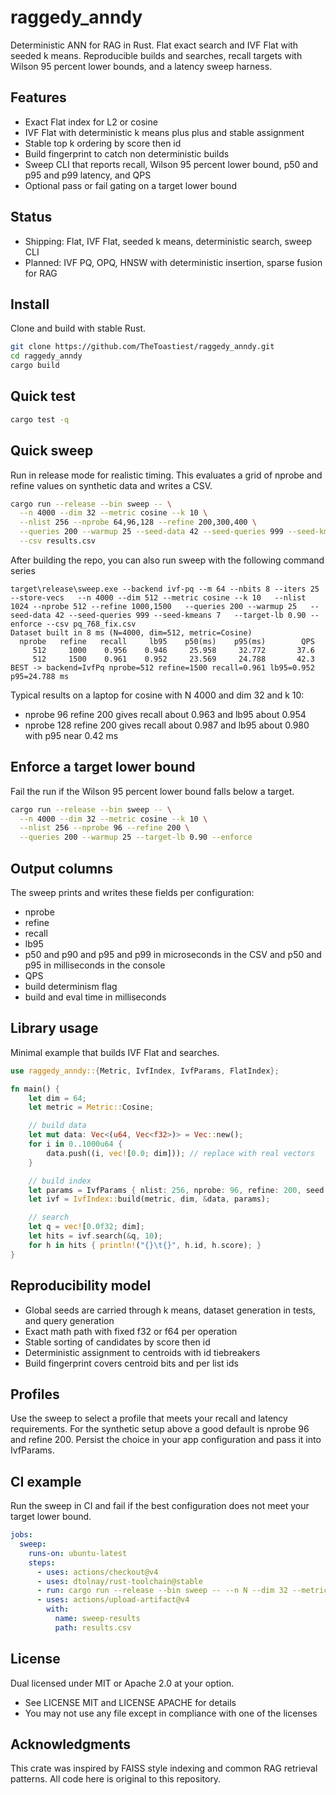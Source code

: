 # raggedy\_anndy

Deterministic ANN for RAG in Rust. Flat exact search and IVF Flat with seeded k means. Reproducible builds and searches, recall targets with Wilson 95 percent lower bounds, and a latency sweep harness.

## Features

* Exact Flat index for L2 or cosine
* IVF Flat with deterministic k means plus plus and stable assignment
* Stable top k ordering by score then id
* Build fingerprint to catch non deterministic builds
* Sweep CLI that reports recall, Wilson 95 percent lower bound, p50 and p95 and p99 latency, and QPS
* Optional pass or fail gating on a target lower bound

## Status

* Shipping: Flat, IVF Flat, seeded k means, deterministic search, sweep CLI
* Planned: IVF PQ, OPQ, HNSW with deterministic insertion, sparse fusion for RAG

## Install

Clone and build with stable Rust.

```bash
git clone https://github.com/TheToastiest/raggedy_anndy.git
cd raggedy_anndy
cargo build
```

## Quick test

```bash
cargo test -q
```

## Quick sweep

Run in release mode for realistic timing. This evaluates a grid of nprobe and refine values on synthetic data and writes a CSV.

```bash
cargo run --release --bin sweep -- \
  --n 4000 --dim 32 --metric cosine --k 10 \
  --nlist 256 --nprobe 64,96,128 --refine 200,300,400 \
  --queries 200 --warmup 25 --seed-data 42 --seed-queries 999 --seed-kmeans 7 \
  --csv results.csv
```

After building the repo, you can also run sweep with the following command series
```
target\release\sweep.exe --backend ivf-pq --m 64 --nbits 8 --iters 25 --store-vecs   --n 4000 --dim 512 --metric cosine --k 10   --nlist 1024 --nprobe 512 --refine 1000,1500   --queries 200 --warmup 25   --seed-data 42 --seed-queries 999 --seed-kmeans 7   --target-lb 0.90 --enforce --csv pq_768_fix.csv      
Dataset built in 8 ms (N=4000, dim=512, metric=Cosine)
  nprobe   refine   recall     lb95    p50(ms)    p95(ms)        QPS
     512     1000    0.956    0.946     25.958     32.772       37.6
     512     1500    0.961    0.952     23.569     24.788       42.3
BEST -> backend=IvfPq nprobe=512 refine=1500 recall=0.961 lb95=0.952 p95=24.788 ms
```
Typical results on a laptop for cosine with N 4000 and dim 32 and k 10:

* nprobe 96 refine 200 gives recall about 0.963 and lb95 about 0.954
* nprobe 128 refine 200 gives recall about 0.987 and lb95 about 0.980 with p95 near 0.42 ms

## Enforce a target lower bound

Fail the run if the Wilson 95 percent lower bound falls below a target.

```bash
cargo run --release --bin sweep -- \
  --n 4000 --dim 32 --metric cosine --k 10 \
  --nlist 256 --nprobe 96 --refine 200 \
  --queries 200 --warmup 25 --target-lb 0.90 --enforce
```

## Output columns

The sweep prints and writes these fields per configuration:

* nprobe
* refine
* recall
* lb95
* p50 and p90 and p95 and p99 in microseconds in the CSV and p50 and p95 in milliseconds in the console
* QPS
* build determinism flag
* build and eval time in milliseconds

## Library usage

Minimal example that builds IVF Flat and searches.

```rust
use raggedy_anndy::{Metric, IvfIndex, IvfParams, FlatIndex};

fn main() {
    let dim = 64;
    let metric = Metric::Cosine;

    // build data
    let mut data: Vec<(u64, Vec<f32>)> = Vec::new();
    for i in 0..1000u64 {
        data.push((i, vec![0.0; dim])); // replace with real vectors
    }

    // build index
    let params = IvfParams { nlist: 256, nprobe: 96, refine: 200, seed: 7 };
    let ivf = IvfIndex::build(metric, dim, &data, params);

    // search
    let q = vec![0.0f32; dim];
    let hits = ivf.search(&q, 10);
    for h in hits { println!("{}\t{}", h.id, h.score); }
}
```

## Reproducibility model

* Global seeds are carried through k means, dataset generation in tests, and query generation
* Exact math path with fixed f32 or f64 per operation
* Stable sorting of candidates by score then id
* Deterministic assignment to centroids with id tiebreakers
* Build fingerprint covers centroid bits and per list ids

## Profiles

Use the sweep to select a profile that meets your recall and latency requirements. For the synthetic setup above a good default is nprobe 96 and refine 200. Persist the choice in your app configuration and pass it into IvfParams.

## CI example

Run the sweep in CI and fail if the best configuration does not meet your target lower bound.

```yaml
jobs:
  sweep:
    runs-on: ubuntu-latest
    steps:
      - uses: actions/checkout@v4
      - uses: dtolnay/rust-toolchain@stable
      - run: cargo run --release --bin sweep -- --n N --dim 32 --metric cosine --k 10 --nlist 256 --nprobe 96 --refine 200 --queries 200 --warmup 25 --target-lb 0.90 --enforce --csv results.csv
      - uses: actions/upload-artifact@v4
        with:
          name: sweep-results
          path: results.csv
```

## License

Dual licensed under MIT or Apache 2.0 at your option.

* See LICENSE MIT and LICENSE APACHE for details
* You may not use any file except in compliance with one of the licenses

## Acknowledgments

This crate was inspired by FAISS style indexing and common RAG retrieval patterns. All code here is original to this repository.
